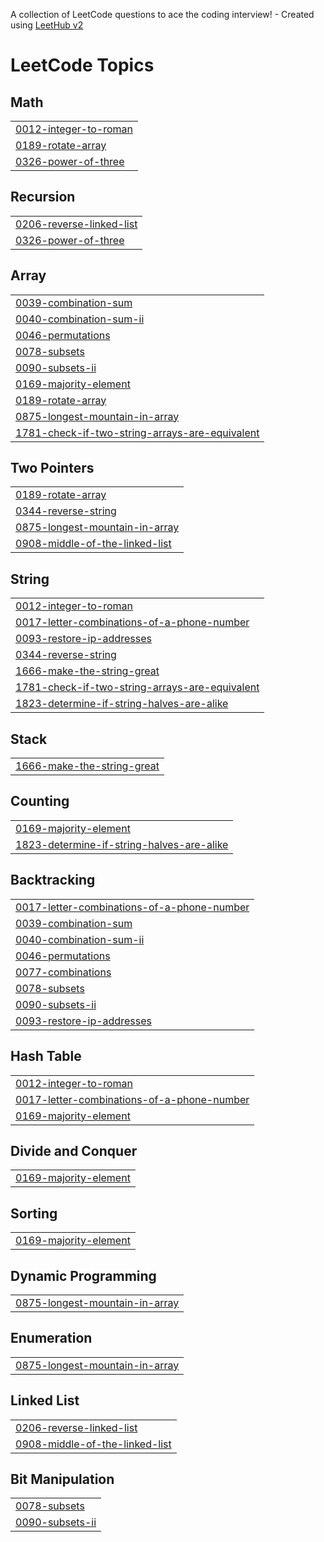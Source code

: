 A collection of LeetCode questions to ace the coding interview! - Created using [LeetHub v2](https://github.com/arunbhardwaj/LeetHub-2.0)
<!---LeetCode Topics Start-->
# LeetCode Topics
## Math
|  |
| ------- |
| [0012-integer-to-roman](https://github.com/KumariAnjali40/LeetCodeDSA/tree/master/0012-integer-to-roman) |
| [0189-rotate-array](https://github.com/KumariAnjali40/LeetCodeDSA/tree/master/0189-rotate-array) |
| [0326-power-of-three](https://github.com/KumariAnjali40/LeetCodeDSA/tree/master/0326-power-of-three) |
## Recursion
|  |
| ------- |
| [0206-reverse-linked-list](https://github.com/KumariAnjali40/LeetCodeDSA/tree/master/0206-reverse-linked-list) |
| [0326-power-of-three](https://github.com/KumariAnjali40/LeetCodeDSA/tree/master/0326-power-of-three) |
## Array
|  |
| ------- |
| [0039-combination-sum](https://github.com/KumariAnjali40/LeetCodeDSA/tree/master/0039-combination-sum) |
| [0040-combination-sum-ii](https://github.com/KumariAnjali40/LeetCodeDSA/tree/master/0040-combination-sum-ii) |
| [0046-permutations](https://github.com/KumariAnjali40/LeetCodeDSA/tree/master/0046-permutations) |
| [0078-subsets](https://github.com/KumariAnjali40/LeetCodeDSA/tree/master/0078-subsets) |
| [0090-subsets-ii](https://github.com/KumariAnjali40/LeetCodeDSA/tree/master/0090-subsets-ii) |
| [0169-majority-element](https://github.com/KumariAnjali40/LeetCodeDSA/tree/master/0169-majority-element) |
| [0189-rotate-array](https://github.com/KumariAnjali40/LeetCodeDSA/tree/master/0189-rotate-array) |
| [0875-longest-mountain-in-array](https://github.com/KumariAnjali40/LeetCodeDSA/tree/master/0875-longest-mountain-in-array) |
| [1781-check-if-two-string-arrays-are-equivalent](https://github.com/KumariAnjali40/LeetCodeDSA/tree/master/1781-check-if-two-string-arrays-are-equivalent) |
## Two Pointers
|  |
| ------- |
| [0189-rotate-array](https://github.com/KumariAnjali40/LeetCodeDSA/tree/master/0189-rotate-array) |
| [0344-reverse-string](https://github.com/KumariAnjali40/LeetCodeDSA/tree/master/0344-reverse-string) |
| [0875-longest-mountain-in-array](https://github.com/KumariAnjali40/LeetCodeDSA/tree/master/0875-longest-mountain-in-array) |
| [0908-middle-of-the-linked-list](https://github.com/KumariAnjali40/LeetCodeDSA/tree/master/0908-middle-of-the-linked-list) |
## String
|  |
| ------- |
| [0012-integer-to-roman](https://github.com/KumariAnjali40/LeetCodeDSA/tree/master/0012-integer-to-roman) |
| [0017-letter-combinations-of-a-phone-number](https://github.com/KumariAnjali40/LeetCodeDSA/tree/master/0017-letter-combinations-of-a-phone-number) |
| [0093-restore-ip-addresses](https://github.com/KumariAnjali40/LeetCodeDSA/tree/master/0093-restore-ip-addresses) |
| [0344-reverse-string](https://github.com/KumariAnjali40/LeetCodeDSA/tree/master/0344-reverse-string) |
| [1666-make-the-string-great](https://github.com/KumariAnjali40/LeetCodeDSA/tree/master/1666-make-the-string-great) |
| [1781-check-if-two-string-arrays-are-equivalent](https://github.com/KumariAnjali40/LeetCodeDSA/tree/master/1781-check-if-two-string-arrays-are-equivalent) |
| [1823-determine-if-string-halves-are-alike](https://github.com/KumariAnjali40/LeetCodeDSA/tree/master/1823-determine-if-string-halves-are-alike) |
## Stack
|  |
| ------- |
| [1666-make-the-string-great](https://github.com/KumariAnjali40/LeetCodeDSA/tree/master/1666-make-the-string-great) |
## Counting
|  |
| ------- |
| [0169-majority-element](https://github.com/KumariAnjali40/LeetCodeDSA/tree/master/0169-majority-element) |
| [1823-determine-if-string-halves-are-alike](https://github.com/KumariAnjali40/LeetCodeDSA/tree/master/1823-determine-if-string-halves-are-alike) |
## Backtracking
|  |
| ------- |
| [0017-letter-combinations-of-a-phone-number](https://github.com/KumariAnjali40/LeetCodeDSA/tree/master/0017-letter-combinations-of-a-phone-number) |
| [0039-combination-sum](https://github.com/KumariAnjali40/LeetCodeDSA/tree/master/0039-combination-sum) |
| [0040-combination-sum-ii](https://github.com/KumariAnjali40/LeetCodeDSA/tree/master/0040-combination-sum-ii) |
| [0046-permutations](https://github.com/KumariAnjali40/LeetCodeDSA/tree/master/0046-permutations) |
| [0077-combinations](https://github.com/KumariAnjali40/LeetCodeDSA/tree/master/0077-combinations) |
| [0078-subsets](https://github.com/KumariAnjali40/LeetCodeDSA/tree/master/0078-subsets) |
| [0090-subsets-ii](https://github.com/KumariAnjali40/LeetCodeDSA/tree/master/0090-subsets-ii) |
| [0093-restore-ip-addresses](https://github.com/KumariAnjali40/LeetCodeDSA/tree/master/0093-restore-ip-addresses) |
## Hash Table
|  |
| ------- |
| [0012-integer-to-roman](https://github.com/KumariAnjali40/LeetCodeDSA/tree/master/0012-integer-to-roman) |
| [0017-letter-combinations-of-a-phone-number](https://github.com/KumariAnjali40/LeetCodeDSA/tree/master/0017-letter-combinations-of-a-phone-number) |
| [0169-majority-element](https://github.com/KumariAnjali40/LeetCodeDSA/tree/master/0169-majority-element) |
## Divide and Conquer
|  |
| ------- |
| [0169-majority-element](https://github.com/KumariAnjali40/LeetCodeDSA/tree/master/0169-majority-element) |
## Sorting
|  |
| ------- |
| [0169-majority-element](https://github.com/KumariAnjali40/LeetCodeDSA/tree/master/0169-majority-element) |
## Dynamic Programming
|  |
| ------- |
| [0875-longest-mountain-in-array](https://github.com/KumariAnjali40/LeetCodeDSA/tree/master/0875-longest-mountain-in-array) |
## Enumeration
|  |
| ------- |
| [0875-longest-mountain-in-array](https://github.com/KumariAnjali40/LeetCodeDSA/tree/master/0875-longest-mountain-in-array) |
## Linked List
|  |
| ------- |
| [0206-reverse-linked-list](https://github.com/KumariAnjali40/LeetCodeDSA/tree/master/0206-reverse-linked-list) |
| [0908-middle-of-the-linked-list](https://github.com/KumariAnjali40/LeetCodeDSA/tree/master/0908-middle-of-the-linked-list) |
## Bit Manipulation
|  |
| ------- |
| [0078-subsets](https://github.com/KumariAnjali40/LeetCodeDSA/tree/master/0078-subsets) |
| [0090-subsets-ii](https://github.com/KumariAnjali40/LeetCodeDSA/tree/master/0090-subsets-ii) |
<!---LeetCode Topics End-->